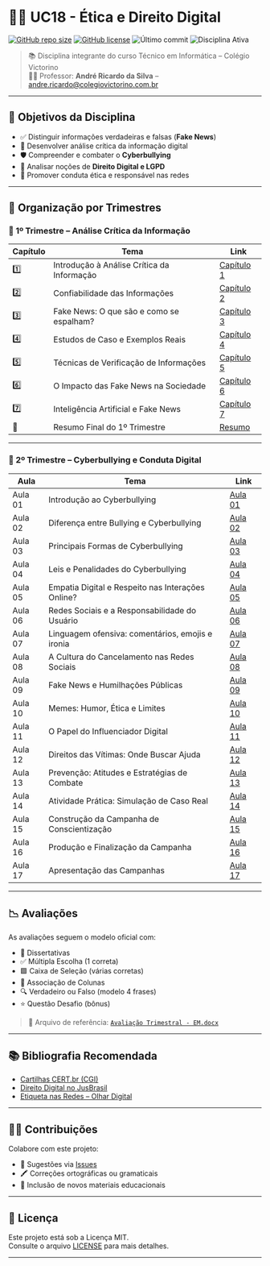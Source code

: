 # 👩‍⚖️ UC18 - Ética e Direito Digital

[![GitHub repo size](https://img.shields.io/github/repo-size/prof-andrericardo/uc18-etica_direito_digital?color=blue&style=flat-square)](https://github.com/prof-andrericardo/uc18-etica_direito_digital)
[![GitHub license](https://img.shields.io/github/license/prof-andrericardo/uc18-etica_direito_digital?color=green&style=flat-square)](LICENSE)
![Último commit](https://img.shields.io/github/last-commit/prof-andrericardo/uc18-etica_direito_digital?style=flat-square)
![Disciplina Ativa](https://img.shields.io/badge/status-1%C2%BA%20e%202%C2%BA%20trimestre%20concluídos-blueviolet?style=flat-square)

> 📚 Disciplina integrante do curso Técnico em Informática – Colégio Victorino  
> 👨‍🏫 Professor: **André Ricardo da Silva** – [andre.ricardo@colegiovictorino.com.br](mailto:andre.ricardo@colegiovictorino.com.br)

---

## 🌟 Objetivos da Disciplina

- ✅ Distinguir informações verdadeiras e falsas (**Fake News**)
- 🧠 Desenvolver análise crítica da informação digital
- 🛡️ Compreender e combater o **Cyberbullying**
- 📜 Analisar noções de **Direito Digital e LGPD**
- 🤝 Promover conduta ética e responsável nas redes

---

## 📂 Organização por Trimestres

### 📘 1º Trimestre – Análise Crítica da Informação

| Capítulo | Tema                                       | Link                                                                                     |
| -------- | ------------------------------------------ | ---------------------------------------------------------------------------------------- |
| 1️⃣       | Introdução à Análise Crítica da Informação | [Capítulo 1](<./1ºtrimestre/Capítulo 1 - Introdução à Análise Crítica da Informação.md>) |
| 2️⃣       | Confiabilidade das Informações             | [Capítulo 2](<./1ºtrimestre/Capítulo 2 - Confiabilidade das Informações.md>)             |
| 3️⃣       | Fake News: O que são e como se espalham?   | [Capítulo 3](<./1ºtrimestre/Capítulo 3 - Fake News: O que são e como se espalham?.md>)   |
| 4️⃣       | Estudos de Caso e Exemplos Reais           | [Capítulo 4](<./1ºtrimestre/Capítulo 4 - Estudos de Caso e Exemplos Reais.md>)           |
| 5️⃣       | Técnicas de Verificação de Informações     | [Capítulo 5](<./1ºtrimestre/Capítulo 5 - Técnicas de Verificação de Informações.md>)     |
| 6️⃣       | O Impacto das Fake News na Sociedade       | [Capítulo 6](<./1ºtrimestre/Capítulo 6 - O Impacto das Fake News na Sociedade.md>)       |
| 7️⃣       | Inteligência Artificial e Fake News        | [Capítulo 7](<./1ºtrimestre/Capítulo 7 - Inteligência Artificial e Fake News.md>)        |
| 📄       | Resumo Final do 1º Trimestre               | [Resumo](<./1ºtrimestre/Resumo Final do 1º Trimestre.md>)                                |

---

### 💬 2º Trimestre – Cyberbullying e Conduta Digital

| Aula    | Tema                                              | Link                                                                                                       |
| ------- | ------------------------------------------------- | ---------------------------------------------------------------------------------------------------------- |
| Aula 01 | Introdução ao Cyberbullying                       | [Aula 01](<2ºtrimestre/Aula 01 – Introdução ao Cyberbullying.md>)                                          |
| Aula 02 | Diferença entre Bullying e Cyberbullying          | [Aula 02](<2ºtrimestre/Aula 02 – Diferença entre Bullying e Cyberbullying.md>)                             |
| Aula 03 | Principais Formas de Cyberbullying                | [Aula 03](<2ºtrimestre/Aula 03 - Principais Formas de Cyberbullying.md>)                                   |
| Aula 04 | Leis e Penalidades do Cyberbullying               | [Aula 04](<2ºtrimestre/Aula 04 - Leis e Penalidades do Cyberbullying.md>)                                  |
| Aula 05 | Empatia Digital e Respeito nas Interações Online? | [Aula 05](<2ºtrimestre/Aula 05 - Empatia Digital e Respeito nas Interações Online?.md>)                    |
| Aula 06 | Redes Sociais e a Responsabilidade do Usuário     | [Aula 06](<2ºtrimestre/Aula 06 - Redes Sociais e a Responsabilidade do Usuário.md>)                        |
| Aula 07 | Linguagem ofensiva: comentários, emojis e ironia  | [Aula 07](<2ºtrimestre/Aula 07 - Linguagem ofensiva: comentários, emojis e ironia no ambiente digital.md>) |
| Aula 08 | A Cultura do Cancelamento nas Redes Sociais       | [Aula 08](<2ºtrimestre/Aula 08 - A Cultura do Cancelamento nas Redes Sociais.md>)                          |
| Aula 09 | Fake News e Humilhações Públicas                  | [Aula 09](<2ºtrimestre/Aula 09 - Fake News e Humilhações Públicas.md>)                                     |
| Aula 10 | Memes: Humor, Ética e Limites                     | [Aula 10](<2ºtrimestre/Aula 10 - Memes: Humor, Ética e Limites.md>)                                        |
| Aula 11 | O Papel do Influenciador Digital                  | [Aula 11](<2ºtrimestre/Aula 11 - O Papel do Influenciador Digital.md>)                                     |
| Aula 12 | Direitos das Vítimas: Onde Buscar Ajuda           | [Aula 12](<2ºtrimestre/Aula 12 - Direitos das Vítimas: Onde Buscar Ajuda.md>)                              |
| Aula 13 | Prevenção: Atitudes e Estratégias de Combate      | [Aula 13](<2ºtrimestre/Aula 13 - Prevenção: Atitudes e Estratégias de Combate ao Cyberbullying.md>)        |
| Aula 14 | Atividade Prática: Simulação de Caso Real         | [Aula 14](<2ºtrimestre/Aula 14 - Atividade Prática: Simulação de Caso Real.md>)                            |
| Aula 15 | Construção da Campanha de Conscientização         | [Aula 15](<2ºtrimestre/Aula 15 - Construção da Campanha de Conscientização Digital.md>)                    |
| Aula 16 | Produção e Finalização da Campanha                | [Aula 16](<2ºtrimestre/Aula 16 - Produção e Finalização da Campanha de Conscientização Digital.md>)        |
| Aula 17 | Apresentação das Campanhas                        | [Aula 17](<2ºtrimestre/Aula 17 - Apresentação das Campanhas e Avaliação Coletiva.md>)                      |

---

## 📉 Avaliações

As avaliações seguem o modelo oficial com:

- 🧠 Dissertativas
- ✅ Múltipla Escolha (1 correta)
- 🟩 Caixa de Seleção (várias corretas)
- 🔄 Associação de Colunas
- 🔍 Verdadeiro ou Falso (modelo 4 frases)
- ⭐ Questão Desafio (bônus)

> 📄 Arquivo de referência: [`Avaliação Trimestral - EM.docx`](<./avaliacoes/Avaliacao Trimestral - EM.docx>)

---

## 📚 Bibliografia Recomendada

- [Cartilhas CERT.br (CGI)](https://cartilha.cert.br/)
- [Direito Digital no JusBrasil](https://diogoprestes.jusbrasil.com.br/artigos/252818928/o-que-e-direito-digital)
- [Etiqueta nas Redes – Olhar Digital](https://olhardigital.com.br/noticia/etiqueta-nas-redes-sociais-o-que-devemos-e-nao-devemos-fazer-no-convivio-virtual/22569)

---

## 🧑‍💼 Contribuições

Colabore com este projeto:

- 💬 Sugestões via [Issues](https://github.com/prof-andrericardo/uc18-etica_direito_digital/issues)
- 🖍️ Correções ortográficas ou gramaticais
- 📂 Inclusão de novos materiais educacionais

---

## 📝 Licença

Este projeto está sob a Licença MIT.  
Consulte o arquivo [LICENSE](./LICENSE) para mais detalhes.

---
